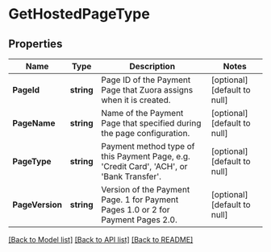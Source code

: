 # GetHostedPageType

## Properties
Name | Type | Description | Notes
------------ | ------------- | ------------- | -------------
**PageId** | **string** | Page ID of the Payment Page that Zuora assigns when it is created.  | [optional] [default to null]
**PageName** | **string** | Name of the Payment Page that specified during the page configuration.  | [optional] [default to null]
**PageType** | **string** | Payment method type of this Payment Page, e.g. &#39;Credit Card&#39;, &#39;ACH&#39;, or &#39;Bank Transfer&#39;.  | [optional] [default to null]
**PageVersion** | **string** | Version of the Payment Page. 1 for Payment Pages 1.0 or 2 for Payment Pages 2.0.  | [optional] [default to null]

[[Back to Model list]](../README.md#documentation-for-models) [[Back to API list]](../README.md#documentation-for-api-endpoints) [[Back to README]](../README.md)


